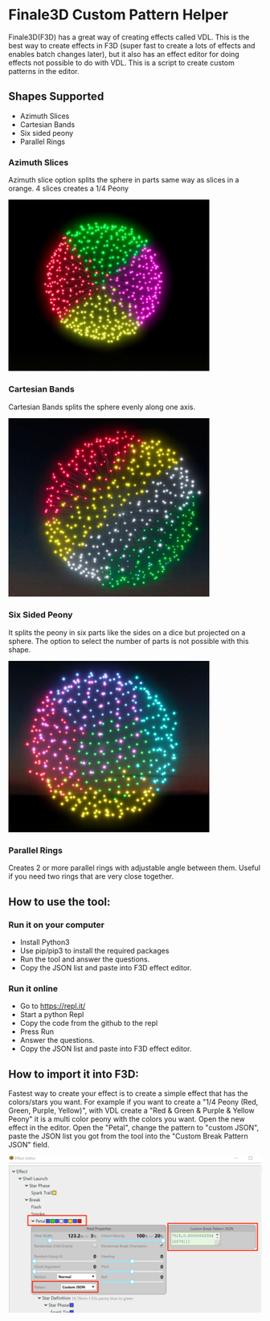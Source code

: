 # Finale3D Custom Pattern Helper

Finale3D(F3D) has a great way of creating effects called VDL. This is the best way to create effects in F3D (super fast to create a lots of effects and enables batch changes later), but it also has an effect editor for doing effects not possible to do with VDL. This is a script to create custom patterns in the editor.

## Shapes Supported
- Azimuth Slices
- Cartesian Bands
- Six sided peony
- Parallel Rings

### Azimuth Slices
Azimuth slice option splits the sphere in parts same way as slices in a orange. 4 slices creates a 1/4 Peony


<img src="./images/quarter_peony.jpg" width=400>

### Cartesian Bands
Cartesian Bands splits the sphere evenly along one axis.

<img src="./images/ghost_blue_to_4colors.jpg" width=400>

### Six Sided Peony
It splits the peony in six parts like the sides on a dice but projected on a sphere. The option to select the number of parts is not possible with this shape.

<img src="./images/six_sided.png" width=400>

### Parallel Rings
Creates 2 or more parallel rings with adjustable angle between them. Useful if you need two rings that are very close together.


## How to use the tool:

### Run it on your computer
- Install Python3
- Use pip/pip3 to install the required packages
- Run the tool and answer the questions.
- Copy the JSON list and paste into F3D effect editor.

### Run it online
- Go to https://repl.it/
- Start a python Repl
- Copy the code from the github to the repl
- Press Run
- Answer the questions.
- Copy the JSON list and paste into F3D effect editor.

## How to import it into F3D:
Fastest way to create your effect is to create a simple effect that has the colors/stars you want. For example if you want to create a "1/4 Peony (Red, Green, Purple, Yellow)", with VDL create a "Red & Green & Purple & Yellow Peony" it is a multi color peony with the colors you want. Open the new effect in the editor. Open the "Petal", change the pattern to "custom JSON", paste the JSON list you got from the tool into the "Custom Break Pattern JSON" field.

![Effect Editor](./images/editor_w_comments.png)